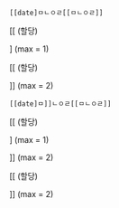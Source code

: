 ```
[[date]ㅁㄴㅇㄹ[[ㅁㄴㅇㄹ]]
```

[[ (할당)

] (max = 1)

[[ (할당)

]] (max = 2)

```
[[date]ㅁ]]ㄴㅇㄹ[[ㅁㄴㅇㄹ]]
```

[[ (할당)

] (max = 1)

]] (max = 2)

[[ (할당)

]] (max = 2)
